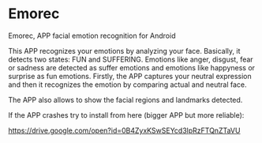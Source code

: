 
# Emorec
Emorec, APP facial emotion recognition for Android

This APP recognizes your emotions by analyzing your face. Basically, it detects two states: FUN and SUFFERING. Emotions like anger, disgust, fear or sadness are detected as suffer emotions and emotions like happyness or surprise as fun emotions. 
Firstly, the APP captures your neutral expression and then it recognizes the emotion by comparing actual and neutral face.

The APP also allows to show the facial regions and landmarks detected. 

If the APP crashes try to install from here (bigger APP but more reliable):

https://drive.google.com/open?id=0B4ZyxKSwSEYcd3lpRzFTQnZTaVU

